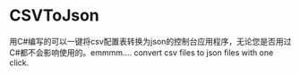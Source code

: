 # CSVToJson
用C#编写的可以一键将csv配置表转换为json的控制台应用程序，无论您是否用过C#都不会影响使用的。emmmm.... convert csv files to json files with one click.
